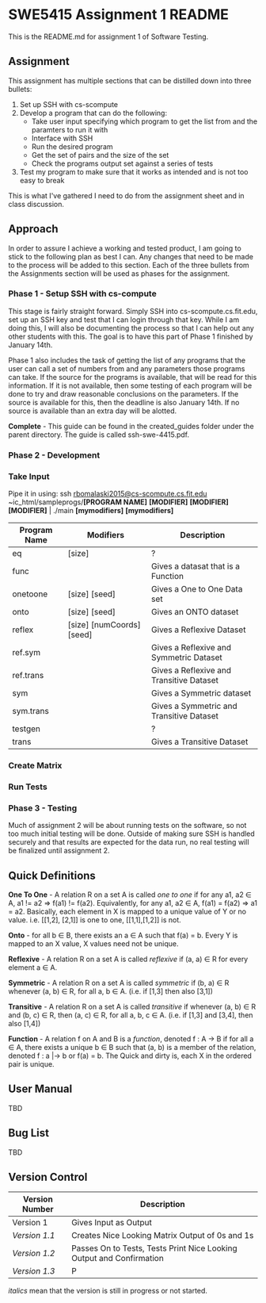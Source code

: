 # SWE5415 Assignment 1 README

This is the README.md for assignment 1 of Software Testing.

## Assignment

This assignment has multiple sections that can be distilled down into three bullets:
1. Set up SSH with cs-scompute
2. Develop a program that can do the following:
   * Take user input specifying which program to get the list from and the paramters to run it with
   * Interface with SSH
   * Run the desired program
   * Get the set of pairs and the size of the set
   * Check the programs output set against a series of tests
3. Test my program to make sure that it works as intended and is not too easy to break 

This is what I've gathered I need to do from the assignment sheet and in class discussion.

## Approach

In order to assure I achieve a working and tested product, I am going to stick to the following plan as best I can.  Any changes that need to be made to the process will be added to this section. Each of the three bullets from the Assignments section will be used as phases for the assignment.

### Phase 1 - Setup SSH with cs-compute
This stage is fairly straight forward. Simply SSH into cs-scompute.cs.fit.edu, set up an SSH key and test that I can login through that key. While I am doing this, I will also be documenting the process so that I can help out any other students with this. The goal is to have this part of Phase 1 finished by January 14th.

Phase 1 also includes the task of getting the list of any programs that the user can call a set of numbers from and any parameters those programs can take. If the source for the programs is available, that will be read for this information. If it is not available, then some testing of each program will be done to try and draw reasonable conclusions on the parameters. If the source is available for this, then the deadline is also January 14th. If no source is available than an extra day will be alotted.

**Complete** - This guide can be found in the created_guides folder under the parent directory.  The guide is called ssh-swe-4415.pdf.

### Phase 2 - Development

### Take Input

Pipe it in using: ssh rbomalaski2015@cs-scompute.cs.fit.edu ~ic_html/sampleprogs/**[PROGRAM NAME]** **[MODIFIER]** **[MODIFIER]** **[MODIFIER]** | ./main **[mymodifiers]** **[mymodifiers]**

Program Name | Modifiers            | Description
------------ | --------------------              | -----------
eq           | \[size\]                          | ?
func         |                                   | Gives a datasat that is a Function
onetoone     | \[size\] \[seed\]                 | Gives a One to One Data set
onto         | \[size\] \[seed\]                 | Gives an ONTO dataset
reflex       | \[size\] \[numCoords\] \[seed\]   | Gives a Reflexive Dataset
ref.sym      |                                   | Gives a Reflexive and Symmetric Dataset
ref.trans    |                                   | Gives a Reflexive and Transitive Dataset
sym          |                                   | Gives a Symmetric dataset
sym.trans    |                                   | Gives a Symmetric and Transitive Dataset
testgen      |                                   | ?
trans        |                                   | Gives a Transitive Dataset

### Create Matrix

### Run Tests

### Phase 3 - Testing
Much of assignment 2 will be about running tests on the software, so not too much initial testing will be done. Outside of making sure SSH is handled securely and that results are expected for the data run, no real testing will be finalized until assignment 2.

## Quick Definitions
**One To One** - A relation R on a set A is called *one to one* if for any a1, a2 ∈ A, a1 != a2 ⇒ f(a1) != f(a2). Equivalently, for any a1, a2 ∈ A, f(a1) = f(a2) ⇒ a1 = a2. Basically, each element in X is mapped to a unique value of Y or no value. i.e. \[\[1,2\], \[2,1\]\] is one to one, \[\[1,1\],\[1,2\]\] is not.

**Onto** - for all b ∈ B, there exists an a ∈ A such that f(a) = b.   Every Y is mapped to an X value, X values need not be unique.

**Reflexive** - A relation R on a set A is called *reflexive* if (a, a) ∈ R for every element a ∈ A.

**Symmetric** - A relation R on a set A is called *symmetric* if (b, a) ∈ R whenever (a, b) ∈ R, for all a, b ∈ A. (i.e. if \[1,3\] then also \[3,1\])

**Transitive** - A relation R on a set A is called *transitive* if whenever (a, b) ∈ R and (b, c) ∈ R, then (a, c) ∈ R, for all a, b, c ∈ A. (i.e. if \[1,3\] and \[3,4\], then also \[1,4\])

**Function** - A relation f on A and B is a *function*, denoted f : A → B if for all a ∈ A, there exists a unique b ∈ B such that (a, b) is a member of the relation, denoted f : a |→ b or f(a) = b. The Quick and dirty is, each X in the ordered pair is unique.

## User Manual
TBD

## Bug List
TBD

## Version Control

Version Number | Description
-------------- | -----------
Version 1      | Gives Input as Output
*Version 1.1*  | Creates Nice Looking Matrix Output of 0s and 1s
*Version 1.2*  | Passes On to Tests, Tests Print Nice Looking Output and Confirmation
*Version 1.3*  | P
*italics* mean that the version is still in progress or not started.